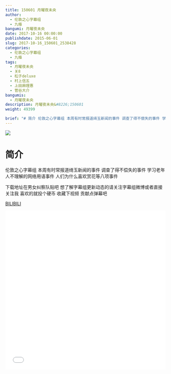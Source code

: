 ```yaml
---
title: 150601 月曜夜未央
author: 
  - 伦敦之心字幕组
  - 九條
bangumi: 月曜夜未央
date: 2017-10-16 00:00:00
publishdate: 2015-06-01
slug: 2017-10-16_150601_2538428
categories: 
  - 伦敦之心字幕组
  - 九條
tags: 
  - 月曜夜未央
  - 关8
  - 松子deluxe
  - 村上信五
  - 上田麻理惠
  - 菅谷大介
bangumis: 
  - 月曜夜未央
description: 月曜夜未央&#8226;150601
weight: 49399

brief: "# 简介 伦敦之心字幕组 本周有时常报道绮玉新闻的事件 调查了得不偿失的事件 学习老年人不理解的网络用语事件 人们为什么喜欢赏花等八项事件 下载地址在男女纠察队贴吧 想了解字幕组更新动态的请关注字幕组微博或者直接关注我 喜欢的就投个硬币 收藏下视频 贡献点弹幕吧"
---
```


![](https://i.imgur.com/lHifGbD.jpg)

# 简介  
伦敦之心字幕组 本周有时常报道绮玉新闻的事件 调查了得不偿失的事件 学习老年人不理解的网络用语事件 人们为什么喜欢赏花等八项事件 


下载地址在男女纠察队贴吧 想了解字幕组更新动态的请关注字幕组微博或者直接关注我 喜欢的就投个硬币 收藏下视频 贡献点弹幕吧

  [BILIBILI](https://www.bilibili.com/video/av2538428/)


<div class="vcontainer">  <iframe class='video' src="//www.bilibili.com/blackboard/player.html?aid=2538428" width="100%" height="500" frameborder="0" allowfullscreen="allowfullscreen"></iframe></div>
